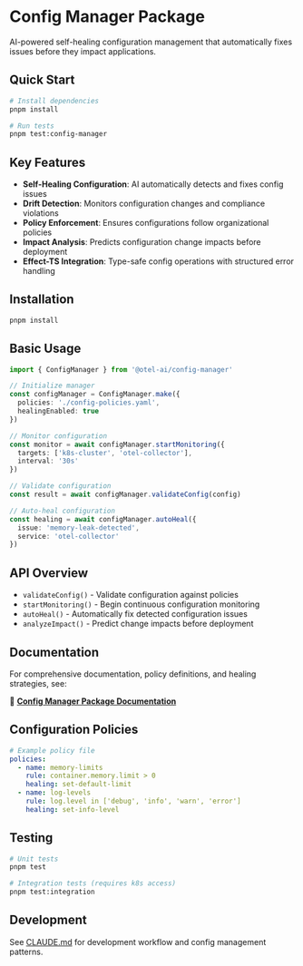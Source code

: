 # Config Manager Package

AI-powered self-healing configuration management that automatically fixes issues before they impact applications.

## Quick Start

```bash
# Install dependencies
pnpm install

# Run tests
pnpm test:config-manager
```

## Key Features

- **Self-Healing Configuration**: AI automatically detects and fixes config issues
- **Drift Detection**: Monitors configuration changes and compliance violations
- **Policy Enforcement**: Ensures configurations follow organizational policies
- **Impact Analysis**: Predicts configuration change impacts before deployment
- **Effect-TS Integration**: Type-safe config operations with structured error handling

## Installation

```bash
pnpm install
```

## Basic Usage

```typescript
import { ConfigManager } from '@otel-ai/config-manager'

// Initialize manager
const configManager = ConfigManager.make({
  policies: './config-policies.yaml',
  healingEnabled: true
})

// Monitor configuration
const monitor = await configManager.startMonitoring({
  targets: ['k8s-cluster', 'otel-collector'],
  interval: '30s'
})

// Validate configuration
const result = await configManager.validateConfig(config)

// Auto-heal configuration
const healing = await configManager.autoHeal({
  issue: 'memory-leak-detected',
  service: 'otel-collector'
})
```

## API Overview

- `validateConfig()` - Validate configuration against policies
- `startMonitoring()` - Begin continuous configuration monitoring
- `autoHeal()` - Automatically fix detected configuration issues
- `analyzeImpact()` - Predict change impacts before deployment

## Documentation

For comprehensive documentation, policy definitions, and healing strategies, see:

📖 **[Config Manager Package Documentation](../../notes/packages/config-manager/package.md)**

## Configuration Policies

```yaml
# Example policy file
policies:
  - name: memory-limits
    rule: container.memory.limit > 0
    healing: set-default-limit
  - name: log-levels
    rule: log.level in ['debug', 'info', 'warn', 'error']
    healing: set-info-level
```

## Testing

```bash
# Unit tests
pnpm test

# Integration tests (requires k8s access)
pnpm test:integration
```

## Development

See [CLAUDE.md](../../CLAUDE.md) for development workflow and config management patterns.